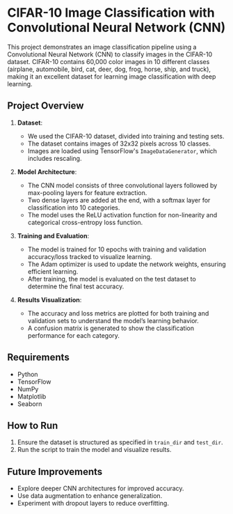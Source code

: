 # CIFAR-10 Image Classification with Convolutional Neural Network (CNN)

This project demonstrates an image classification pipeline using a Convolutional Neural Network (CNN) to classify images in the CIFAR-10 dataset. CIFAR-10 contains 60,000 color images in 10 different classes (airplane, automobile, bird, cat, deer, dog, frog, horse, ship, and truck), making it an excellent dataset for learning image classification with deep learning.

## Project Overview

1. **Dataset**:
   - We used the CIFAR-10 dataset, divided into training and testing sets.
   - The dataset contains images of 32x32 pixels across 10 classes.
   - Images are loaded using TensorFlow's `ImageDataGenerator`, which includes rescaling.

2. **Model Architecture**:
   - The CNN model consists of three convolutional layers followed by max-pooling layers for feature extraction.
   - Two dense layers are added at the end, with a softmax layer for classification into 10 categories.
   - The model uses the ReLU activation function for non-linearity and categorical cross-entropy loss function.

3. **Training and Evaluation**:
   - The model is trained for 10 epochs with training and validation accuracy/loss tracked to visualize learning.
   - The Adam optimizer is used to update the network weights, ensuring efficient learning.
   - After training, the model is evaluated on the test dataset to determine the final test accuracy.

4. **Results Visualization**:
   - The accuracy and loss metrics are plotted for both training and validation sets to understand the model’s learning behavior.
   - A confusion matrix is generated to show the classification performance for each category.

## Requirements

- Python
- TensorFlow
- NumPy
- Matplotlib
- Seaborn

## How to Run

1. Ensure the dataset is structured as specified in `train_dir` and `test_dir`.
2. Run the script to train the model and visualize results.

## Future Improvements

- Explore deeper CNN architectures for improved accuracy.
- Use data augmentation to enhance generalization.
- Experiment with dropout layers to reduce overfitting.
